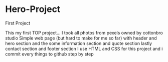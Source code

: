 # Hero-Project
First Project

This my first TOP project...
I took all photos from pexels owned by cottonbro studio
Simple web page (but hard to make for me so far) with header and hero section and the some information section and quote section lastly contact section and footer section 
I use HTML and CSS for this project and i commit every things to github step by step
